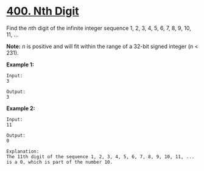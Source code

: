 # [400. Nth Digit](https://leetcode.com/problems/nth-digit/)

Find the *n*th digit of the infinite integer sequence 1, 2, 3, 4, 5, 6, 7, 8, 9, 10, 11, ...

**Note:**
_n_ is positive and will fit within the range of a 32-bit signed integer (_n_ < 231).

**Example 1:**

    Input:
    3

    Output:
    3

**Example 2:**

    Input:
    11

    Output:
    0

    Explanation:
    The 11th digit of the sequence 1, 2, 3, 4, 5, 6, 7, 8, 9, 10, 11, ... is a 0, which is part of the number 10.
